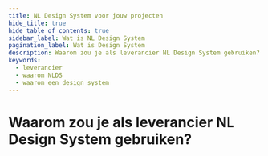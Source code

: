 ```yaml
---
title: NL Design System voor jouw projecten
hide_title: true
hide_table_of_contents: true
sidebar_label: Wat is NL Design System
pagination_label: Wat is Design System
description: Waarom zou je als leverancier NL Design System gebruiken?
keywords:
  - leverancier
  - waarom NLDS
  - waarom een design system
---
```


# Waarom zou je als leverancier NL Design System gebruiken?
